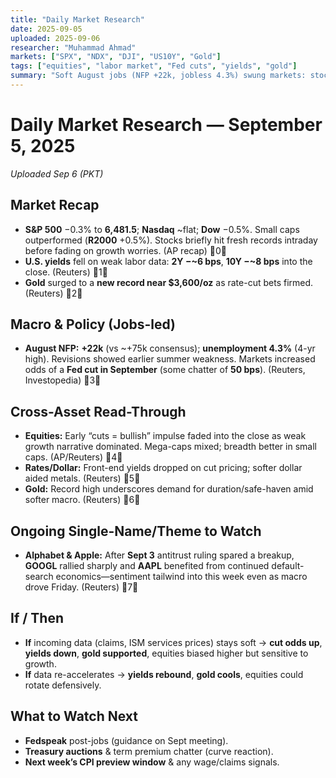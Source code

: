 ```yaml
---
title: "Daily Market Research"
date: 2025-09-05
uploaded: 2025-09-06
researcher: "Muhammad Ahmad"
markets: ["SPX", "NDX", "DJI", "US10Y", "Gold"]
tags: ["equities", "labor market", "Fed cuts", "yields", "gold"]
summary: "Soft August jobs (NFP +22k, jobless 4.3%) swung markets: stocks faded from early records, yields fell, gold hit a fresh high."
---
```

# Daily Market Research — September 5, 2025  
*Uploaded Sep 6 (PKT)*

## Market Recap
- **S&P 500** −0.3% to **6,481.5**; **Nasdaq** ~flat; **Dow** −0.5%. Small caps outperformed (**R2000** +0.5%). Stocks briefly hit fresh records intraday before fading on growth worries. (AP recap) 0  
- **U.S. yields** fell on weak labor data: **2Y −~6 bps**, **10Y −~8 bps** into the close. (Reuters) 1  
- **Gold** surged to a **new record near $3,600/oz** as rate-cut bets firmed. (Reuters) 2

## Macro & Policy (Jobs-led)
- **August NFP:** **+22k** (vs ~+75k consensus); **unemployment 4.3%** (4-yr high). Revisions showed earlier summer weakness. Markets increased odds of a **Fed cut in September** (some chatter of **50 bps**). (Reuters, Investopedia) 3

## Cross-Asset Read-Through
- **Equities:** Early “cuts = bullish” impulse faded into the close as weak growth narrative dominated. Mega-caps mixed; breadth better in small caps. (AP/Reuters) 4  
- **Rates/Dollar:** Front-end yields dropped on cut pricing; softer dollar aided metals. (Reuters) 5  
- **Gold:** Record high underscores demand for duration/safe-haven amid softer macro. (Reuters) 6

## Ongoing Single-Name/Theme to Watch
- **Alphabet & Apple:** After **Sept 3** antitrust ruling spared a breakup, **GOOGL** rallied sharply and **AAPL** benefited from continued default-search economics—sentiment tailwind into this week even as macro drove Friday. (Reuters) 7

## If / Then
- **If** incoming data (claims, ISM services prices) stays soft → **cut odds up**, **yields down**, **gold supported**, equities biased higher but sensitive to growth.  
- **If** data re-accelerates → **yields rebound**, **gold cools**, equities could rotate defensively.

## What to Watch Next
- **Fedspeak** post-jobs (guidance on Sept meeting).  
- **Treasury auctions** & term premium chatter (curve reaction).  
- **Next week’s CPI preview window** & any wage/claims signals.
